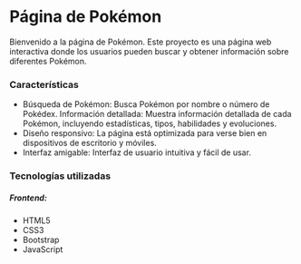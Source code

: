 # Página de Pokémon
Bienvenido a la página de Pokémon. Este proyecto es una página web interactiva donde los usuarios pueden buscar y obtener información sobre diferentes Pokémon.

### Características
- Búsqueda de Pokémon: Busca Pokémon por nombre o número de Pokédex.
Información detallada: Muestra información detallada de cada Pokémon, incluyendo estadísticas, tipos, habilidades y evoluciones.
- Diseño responsivo: La página está optimizada para verse bien en dispositivos de escritorio y móviles.
- Interfaz amigable: Interfaz de usuario intuitiva y fácil de usar.
### Tecnologías utilizadas
##### Frontend:
- HTML5
- CSS3
- Bootstrap
- JavaScript
